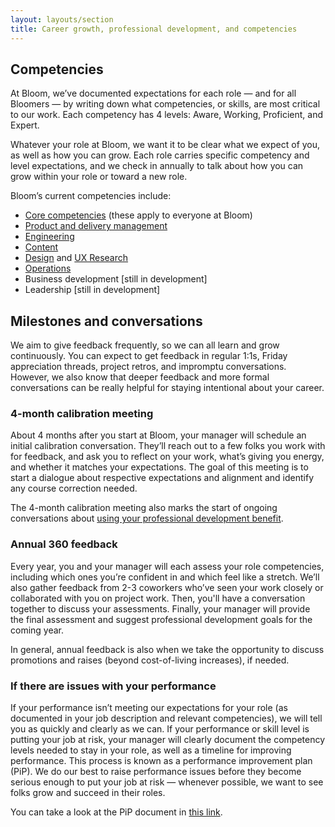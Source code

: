 ```yaml
---
layout: layouts/section
title: Career growth, professional development, and competencies
---
```


## Competencies

At Bloom, we’ve documented expectations for each role — and for all Bloomers — by writing down what competencies, or skills, are most critical to our work. Each competency has 4 levels: Aware, Working, Proficient, and Expert.

Whatever your role at Bloom, we want it to be clear what we expect of you, as well as how you can grow. Each role carries specific competency and level expectations, and we check in annually to talk about how you can grow within your role or toward a new role.

Bloom’s current competencies include:

* [Core competencies](https://docs.google.com/document/d/1v3oqU7SLxHu_vWho4gNycP8qx4cAIYKN7BhscHE5EfE/) (these apply to everyone at Bloom)
* [Product and delivery management](https://docs.google.com/document/d/13iMGuXLjahlCeyOyx65twOpvKMu20Z69H2GrO0NEnSY/)
* [Engineering](https://docs.google.com/document/d/15B24Z7qR87FHJP87C442XEHy7zG6LHtD3GnCvHKR53Y/)
* [Content](https://docs.google.com/document/d/1hOKrZOsfsOfPY_gUP8mvl6EYLQCnfF21oVo3t4e8zAs/)
* [Design](https://docs.google.com/document/d/1BBscB87W8XHfgMqb-g7h2026U9hLqhKAd0fbgeYQX4o/) and [UX Research](https://docs.google.com/document/d/1uWne2_AKoXMrJsjAHTIHPLksH9sxzF3xjCKnc2EdzWY/)
* [Operations](https://docs.google.com/document/d/1T3mjcfLp3tUobpRPx3NEH8sVszG6NMOvyeHlUBB2ZKI/)
* Business development [still in development]
* Leadership [still in development]


## Milestones and conversations

We aim to give feedback frequently, so we can all learn and grow continuously. You can expect to get feedback in regular 1:1s, Friday appreciation threads, project retros, and impromptu conversations. However, we also know that deeper feedback and more formal conversations can be really helpful for staying intentional about your career.


### 4-month calibration meeting

About 4 months after you start at Bloom, your manager will schedule an initial calibration conversation. They’ll reach out to a few folks you work with for feedback, and ask you to reflect on your work, what’s giving you energy, and whether it matches your expectations. The goal of this meeting is to start a dialogue about respective expectations and alignment and identify any course correction needed.

The 4-month calibration meeting also marks the start of ongoing conversations about [using your professional development benefit](/sections/pay-and-benefits/#professional-development).

### Annual 360 feedback

Every year, you and your manager will each assess your role competencies, including which ones you’re confident in and which feel like a stretch. We’ll also gather feedback from 2-3 coworkers who’ve seen your work closely or collaborated with you on project work. Then, you'll have a conversation together to discuss your assessments. Finally, your manager will provide the final assessment and suggest professional development goals for the coming year.

In general, annual feedback is also when we take the opportunity to discuss promotions and raises (beyond cost-of-living increases), if needed.


### If there are issues with your performance

If your performance isn’t meeting our expectations for your role (as documented in your job description and relevant competencies), we will tell you as quickly and clearly as we can. If your performance or skill level is putting your job at risk, your manager will clearly document the competency levels needed to stay in your role, as well as a timeline for improving performance. This process is known as a performance improvement plan (PiP).
We do our best to raise performance issues before they become serious enough to put your job at risk — whenever possible, we want to see folks grow and succeed in their roles.

You can take a look at the PiP document in [this link](https://docs.google.com/document/d/1OIujCnpOVOftGedOW4ctC5-CwE8NHdI1VKBktjaUQsA/edit?tab=t.0#heading=h.nvi462sd2yco).


